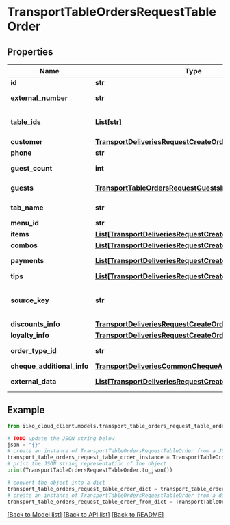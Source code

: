 # TransportTableOrdersRequestTableOrder


## Properties

Name | Type | Description | Notes
------------ | ------------- | ------------- | -------------
**id** | **str** | Order ID. | [optional] 
**external_number** | **str** | Order external number.   &gt; Allowed from version &#x60;8.0.6&#x60;. | [optional] 
**table_ids** | **List[str]** | Table IDs.                Can be obtained by &#x60;/api/1/reserve/available_restaurant_sections&#x60; operation. | [optional] 
**customer** | [**TransportDeliveriesRequestCreateOrderRegularCustomer**](TransportDeliveriesRequestCreateOrderRegularCustomer.md) | Guest.   &gt; Allowed from version &#x60;7.5.2&#x60;. | [optional] 
**phone** | **str** | Guest phone.   &gt; Allowed from version &#x60;7.5.2&#x60;. | [optional] 
**guest_count** | **int** | Amount of guests in the order.   &gt; Allowed from version &#x60;7.6.1&#x60;. | [optional] 
**guests** | [**TransportTableOrdersRequestGuestsInfo**](TransportTableOrdersRequestGuestsInfo.md) | Guests information.   &gt; Allowed from version &#x60;7.6.1&#x60;. | [optional] 
**tab_name** | **str** | Tab name (only for fastfood terminals group in tab mode).   &gt; Allowed from version &#x60;7.6.1&#x60;. | [optional] 
**menu_id** | **str** | External menu ID. | [optional] 
**items** | [**List[TransportDeliveriesRequestCreateOrderOrderItem]**](TransportDeliveriesRequestCreateOrderOrderItem.md) | Order items. | 
**combos** | [**List[TransportDeliveriesRequestCreateOrderCombo]**](TransportDeliveriesRequestCreateOrderCombo.md) | Combos included in order. | [optional] 
**payments** | [**List[TransportDeliveriesRequestCreateOrderPayment]**](TransportDeliveriesRequestCreateOrderPayment.md) | Order payment components.   &gt; Type **LoyaltyCard** allowed from version &#x60;7.1.5&#x60;. | [optional] 
**tips** | [**List[TransportDeliveriesRequestCreateOrderTipsPayment]**](TransportDeliveriesRequestCreateOrderTipsPayment.md) | Order tips components. | [optional] 
**source_key** | **str** | The string key (marker) of the source (partner - api user) that created the order. Needed to limit the visibility of orders for external integration. | [optional] 
**discounts_info** | [**TransportDeliveriesRequestCreateOrderDiscountsInfo**](TransportDeliveriesRequestCreateOrderDiscountsInfo.md) | Discounts/surcharges. | [optional] 
**loyalty_info** | [**TransportDeliveriesRequestCreateOrderLoyaltyInfo**](TransportDeliveriesRequestCreateOrderLoyaltyInfo.md) | Information about Loyalty app. | [optional] 
**order_type_id** | **str** | Order type ID.                 Can be obtained by &#x60;/api/1/deliveries/order_types&#x60; operation | [optional] 
**cheque_additional_info** | [**TransportDeliveriesCommonChequeAdditionalInfo**](TransportDeliveriesCommonChequeAdditionalInfo.md) | Cheque additional information. | [optional] 
**external_data** | [**List[TransportDeliveriesRequestCreateOrderExternalData]**](TransportDeliveriesRequestCreateOrderExternalData.md) | Order external data.   &gt; Allowed from version &#x60;8.0.6&#x60;. | [optional] 

## Example

```python
from iiko_cloud_client.models.transport_table_orders_request_table_order import TransportTableOrdersRequestTableOrder

# TODO update the JSON string below
json = "{}"
# create an instance of TransportTableOrdersRequestTableOrder from a JSON string
transport_table_orders_request_table_order_instance = TransportTableOrdersRequestTableOrder.from_json(json)
# print the JSON string representation of the object
print(TransportTableOrdersRequestTableOrder.to_json())

# convert the object into a dict
transport_table_orders_request_table_order_dict = transport_table_orders_request_table_order_instance.to_dict()
# create an instance of TransportTableOrdersRequestTableOrder from a dict
transport_table_orders_request_table_order_from_dict = TransportTableOrdersRequestTableOrder.from_dict(transport_table_orders_request_table_order_dict)
```
[[Back to Model list]](../README.md#documentation-for-models) [[Back to API list]](../README.md#documentation-for-api-endpoints) [[Back to README]](../README.md)


